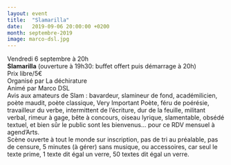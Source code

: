 ```yaml
---
layout: event
title:  "Slamarilla"
date:   2019-09-06 20:00:00 +0200
month: septembre-2019
image: marco-dsl.jpg
---
```



Vendredi 6 septembre à 20h<br /> **Slamarilla** (ouverture à 19h30: buffet offert puis démarrage à 20h)<br /> Prix libre/5€<br /> Organisé par La déchirature<br /> Animé par Marco DSL<br /> Avis aux amateurs de Slam : bavardeur, slamineur de fond, académilicien, poète maudit, poète classique, Very Important Poète, féru de poérésie, travailleur du verbe, intermittent de l’écriture, dur de la feuille, militant verbal, rimeur à gage, bête à concours, oiseau lyrique, slamentable, obsédé textuel, et bien sûr le public sont les bienvenus… pour ce RDV mensuel à agend’Arts.<br /> Scène ouverte à tout le monde sur inscription, pas de tri au préalable, pas de censure, 5 minutes (à gérer) sans musique, ou accessoires, car seul le texte prime, 1 texte dit égal un verre, 50 textes dit égal un verre.